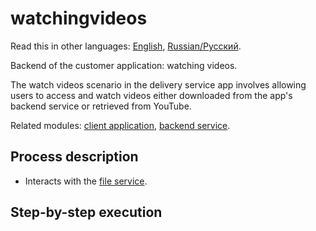 # watchingvideos

Read this in other languages: [English](watchingvideos.md), [Russian/Русский](watchingvideos.ru.md). 

Backend of the customer application: watching videos.

The watch videos scenario in the delivery service app involves allowing users to access and watch videos either downloaded from the app's backend service or retrieved from YouTube.

Related modules: [client application](../../frontend/customerclient.md), [backend service](../../backend/customerbackend.md).

## Process description

- Interacts with the [file service](../../backend/fileservice.md).

## Step-by-step execution
